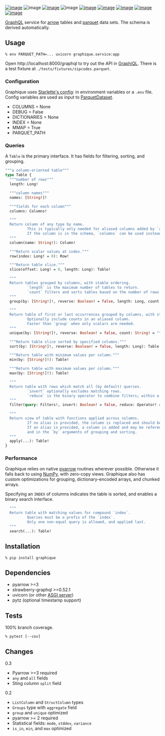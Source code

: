 [![image](https://img.shields.io/pypi/v/graphique.svg)](https://pypi.org/project/graphique/)
![image](https://img.shields.io/pypi/pyversions/graphique.svg)
[![image](https://pepy.tech/badge/graphique)](https://pepy.tech/project/graphique)
![image](https://img.shields.io/pypi/status/graphique.svg)
[![image](https://github.com/coady/graphique/workflows/build/badge.svg)](https://github.com/coady/graphique/actions)
[![image](https://codecov.io/gh/coady/graphique/branch/main/graph/badge.svg)](https://codecov.io/gh/coady/graphique/)
[![image](https://github.com/coady/graphique/workflows/codeql/badge.svg)](https://github.com/coady/graphique/security/code-scanning)
[![image](https://img.shields.io/badge/code%20style-black-000000.svg)](https://pypi.org/project/black/)
[![image](http://mypy-lang.org/static/mypy_badge.svg)](http://mypy-lang.org/)

[GraphQL](https://graphql.org) service for [arrow](https://arrow.apache.org) tables and [parquet](https://parquet.apache.org) data sets. The schema is derived automatically.

## Usage
```console
% env PARQUET_PATH=... uvicorn graphique.service:app
```

Open http://localhost:8000/graphql to try out the API in [GraphiQL](https://github.com/graphql/graphiql/tree/main/packages/graphiql#readme). There is a test fixture at `./tests/fixtures/zipcodes.parquet`.

### Configuration
Graphique uses [Starlette's config](https://www.starlette.io/config/): in environment variables or a `.env` file. Config variables are used as input to [ParquetDataset](https://arrow.apache.org/docs/python/parquet.html#reading-from-partitioned-datasets).

* COLUMNS = None
* DEBUG = False
* DICTIONARIES = None
* INDEX = None
* MMAP = True
* PARQUET_PATH

### Queries
A `Table` is the primary interface.  It has fields for filtering, sorting, and grouping.

```graphql
"""a column-oriented table"""
type Table {
  """number of rows"""
  length: Long!

  """column names"""
  names: [String!]!

  """fields for each column"""
  columns: Columns!

  """
  Return column of any type by name.
          This is typically only needed for aliased columns added by `apply` or `Groups.aggregate`.
          If the column is in the schema, `columns` can be used instead.
  """
  column(name: String!): Column!

  """Return scalar values at index."""
  row(index: Long! = 0): Row!

  """Return table slice."""
  slice(offset: Long! = 0, length: Long): Table!

  """
  Return tables grouped by columns, with stable ordering.
          `length` is the maximum number of tables to return.
          `count` filters and sorts tables based on the number of rows within each table.
  """
  group(by: [String!]!, reverse: Boolean! = false, length: Long, count: CountQuery): Groups!

  """
  Return table of first or last occurrences grouped by columns, with stable ordering.
          Optionally include counts in an aliased column.
          Faster than `group` when only scalars are needed.
  """
  unique(by: [String!]!, reverse: Boolean! = false, count: String! = ""): Table!

  """Return table slice sorted by specified columns."""
  sort(by: [String!]!, reverse: Boolean! = false, length: Long): Table!

  """Return table with minimum values per column."""
  min(by: [String!]!): Table!

  """Return table with maximum values per column."""
  max(by: [String!]!): Table!

  """
  Return table with rows which match all (by default) queries.
          `invert` optionally excludes matching rows.
          `reduce` is the binary operator to combine filters; within a column all predicates must match.
  """
  filter(query: Filters!, invert: Boolean! = false, reduce: Operator! = AND): Table!

  """
  Return view of table with functions applied across columns.
          If no alias is provided, the column is replaced and should be of the same type.
          If an alias is provided, a column is added and may be referenced in the `column` interface,
          and in the `by` arguments of grouping and sorting.
  """
  apply(...): Table!
}
```

### Performance
Graphique relies on native [pyarrow](https://arrow.apache.org/docs/python/index.html) routines wherever possible. Otherwise it falls back to using [NumPy](https://numpy.org/doc/stable/), with zero-copy views. Graphique also has custom optimizations for grouping, dictionary-encoded arrays, and chunked arrays.

Specifying an `INDEX` of columns indicates the table is sorted, and enables a binary search interface.
```graphql
  """
  Return table with matching values for compound `index`.
          Queries must be a prefix of the `index`.
          Only one non-equal query is allowed, and applied last.
  """
  search(...): Table!
```

## Installation
```console
% pip install graphique
```

## Dependencies
* pyarrow >=3
* strawberry-graphql >=0.52.1
* uvicorn (or other [ASGI server](https://asgi.readthedocs.io/en/latest/implementations.html))
* pytz (optional timestamp support)

## Tests
100% branch coverage.

```console
% pytest [--cov]
```

## Changes
0.3

* Pyarrow >=3 required
* `any` and `all` fields
* Sting column `split` field

0.2

* `ListColumn` and `StructColumn` types
* `Groups` type with `aggregate` field
* `group` and `unique` optimized
* pyarrow >= 2 required
* Statistical fields: `mode`, `stddev`, `variance`
* `is_in`, `min`, and `max` optimized
